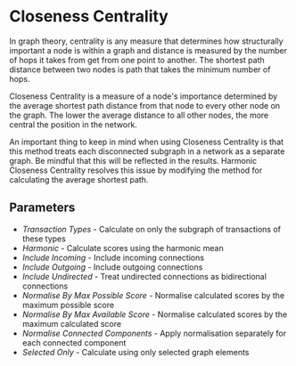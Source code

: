 # Closeness Centrality

In graph theory, centrality is any measure that determines how
structurally important a node is within a graph and distance is measured
by the number of hops it takes from get from one point to another. The
shortest path distance between two nodes is path that takes the minimum
number of hops.

Closeness Centrality is a measure of a node's importance determined by
the average shortest path distance from that node to every other node on
the graph. The lower the average distance to all other nodes, the more
central the position in the network.

An important thing to keep in mind when using Closeness Centrality is
that this method treats each disconnected subgraph in a network as a
separate graph. Be mindful that this will be reflected in the results.
Harmonic Closeness Centrality resolves this issue by modifying the
method for calculating the average shortest path.

## Parameters

-   *Transaction Types* - Calculate on only the subgraph of transactions
    of these types
-   *Harmonic* - Calculate scores using the harmonic mean
-   *Include Incoming* - Include incoming connections
-   *Include Outgoing* - Include outgoing connections
-   *Include Undirected* - Treat undirected connections as bidirectional
    connections
-   *Normalise By Max Possible Score* - Normalise calculated scores by
    the maximum possible score
-   *Normalise By Max Available Score* - Normalise calculated scores by
    the maximum calculated score
-   *Normalise Connected Components* - Apply normalisation separately
    for each connected component
-   *Selected Only* - Calculate using only selected graph elements

